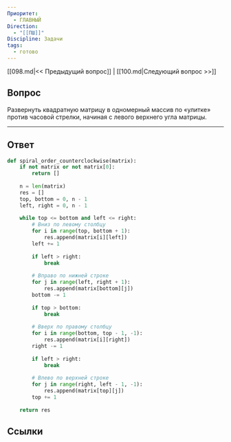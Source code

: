 ```yaml
---
Приоритет:
  - ГЛАВНЫЙ
Direction:
  - "[[ПШ]]"
Discipline: Задачи
tags:
  - готово
---
```

[[098.md|<< Предыдущий вопрос]] | [[100.md|Следующий вопрос >>]]
## Вопрос
Развернуть квадратную матрицу в одномерный массив по «улитке» против часовой стрелки, начиная с левого верхнего угла матрицы.

---
## Ответ
```python
def spiral_order_counterclockwise(matrix):
    if not matrix or not matrix[0]:
        return []
    
    n = len(matrix)
    res = []
    top, bottom = 0, n - 1
    left, right = 0, n - 1
    
    while top <= bottom and left <= right:
        # Вниз по левому столбцу
        for i in range(top, bottom + 1):
            res.append(matrix[i][left])
        left += 1
        
        if left > right:
            break
        
        # Вправо по нижней строке
        for j in range(left, right + 1):
            res.append(matrix[bottom][j])
        bottom -= 1
        
        if top > bottom:
            break
        
        # Вверх по правому столбцу
        for i in range(bottom, top - 1, -1):
            res.append(matrix[i][right])
        right -= 1
        
        if left > right:
            break
        
        # Влево по верхней строке
        for j in range(right, left - 1, -1):
            res.append(matrix[top][j])
        top += 1
    
    return res
```

## Ссылки

